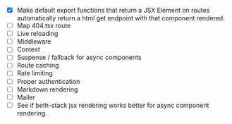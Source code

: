 - [x] Make default export functions that return a JSX Element on routes automatically return a html get endpoint with that component rendered.
- [ ] Map 404.tsx route
- [ ] Live reloading
- [ ] Middleware
- [ ] Context
- [ ] Suspense / fallback for async components
- [ ] Route caching
- [ ] Rate limiting
- [ ] Proper authentication
- [ ] Markdown rendering
- [ ] Mailer
- [ ] See if beth-stack jsx rendering works better for async component rendering.
